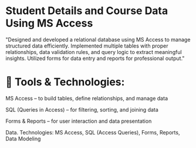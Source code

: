 # Student Details and Course Data Using MS Access
"Designed and developed a relational database using MS Access to manage structured data efficiently. Implemented multiple tables with proper relationships, data validation rules, and query logic to extract meaningful insights. Utilized forms for data entry and reports for professional output."




# 🧰 Tools & Technologies:

MS Access – to build tables, define relationships, and manage data

SQL (Queries in Access) – for filtering, sorting, and joining data

Forms & Reports – for user interaction and data presentation

Data.
Technologies: MS Access, SQL (Access Queries), Forms, Reports, Data Modeling
